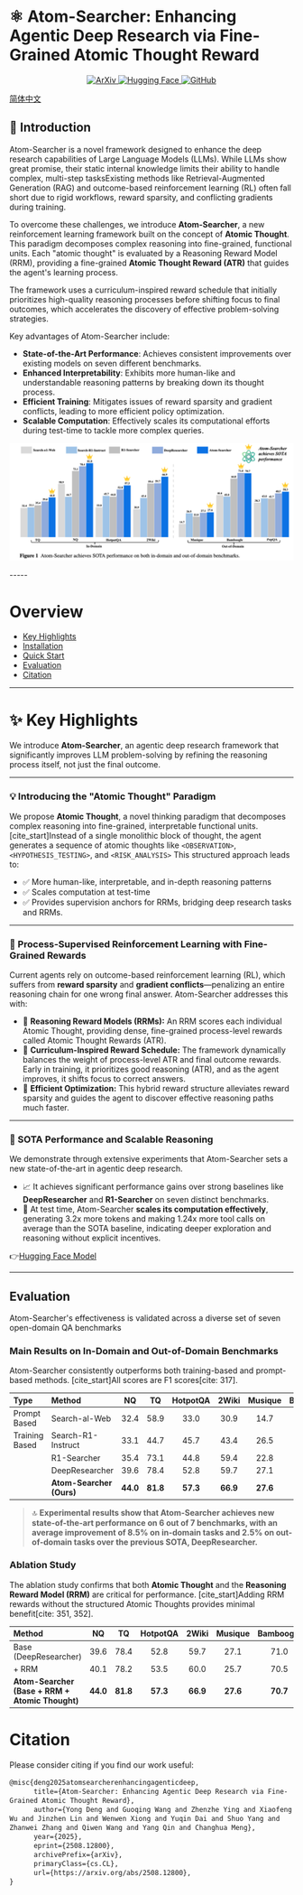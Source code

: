 # ⚛️ Atom-Searcher: Enhancing Agentic Deep Research via Fine-Grained Atomic Thought Reward

<p align="center">
<a href="https://arxiv.org/abs/2508.12800" target="_blank">
<img src="https://img.shields.io/badge/arXiv-2508.12800-b31b1b.svg?style=for-the-badge" alt="ArXiv">
</a>
<a href="https://huggingface.co/collections/ant-group/atom-searcher" target="_blank">
<img src="https://img.shields.io/badge/%F0%9F%A4%97%20Hugging%20Face-Models-yellow?style=for-the-badge" alt="Hugging Face">
</a>
<a href="https://github.com/antgroup/Research-Venus" target="_blank">
<img src="https://img.shields.io/badge/GitHub-Repo-blue?style=for-the-badge&logo=github" alt="GitHub">
</a>
</p>

[简体中文](README_CN.md)



## 📖 Introduction

Atom-Searcher is a novel framework designed to enhance the deep research capabilities of Large Language Models (LLMs). While LLMs show great promise, their static internal knowledge limits their ability to handle complex, multi-step tasksExisting methods like Retrieval-Augmented Generation (RAG) and outcome-based reinforcement learning (RL) often fall short due to rigid workflows, reward sparsity, and conflicting gradients during training.

To overcome these challenges, we introduce **Atom-Searcher**, a new reinforcement learning framework built on the concept of **Atomic Thought**. This paradigm decomposes complex reasoning into fine-grained, functional units. Each "atomic thought" is evaluated by a Reasoning Reward Model (RRM), providing a fine-grained **Atomic Thought Reward (ATR)** that guides the agent's learning process.

The framework uses a curriculum-inspired reward schedule that initially prioritizes high-quality reasoning processes before shifting focus to final outcomes, which accelerates the discovery of effective problem-solving strategies.

Key advantages of Atom-Searcher include:
* **State-of-the-Art Performance**: Achieves consistent improvements over existing models on seven different benchmarks.
* **Enhanced Interpretability**: Exhibits more human-like and understandable reasoning patterns by breaking down its thought process.
* **Efficient Training**: Mitigates issues of reward sparsity and gradient conflicts, leading to more efficient policy optimization.
* **Scalable Computation**: Effectively scales its computational efforts during test-time to tackle more complex queries.

<p align="center">
<img src="png/sota_results.png" alt="Atom-Searcher SOTA Performance"/>
</p>
-----

# Overview

  * [Key Highlights](https://www.google.com/search?q=%23key-highlights)
  * [Installation](https://www.google.com/search?q=%23installation)
  * [Quick Start](https://www.google.com/search?q=%23quick-start)
  * [Evaluation](https://www.google.com/search?q=%23evaluation)
  * [Citation](https://www.google.com/search?q=%23citation)

-----

# ✨ Key Highlights

We introduce **Atom-Searcher**, an agentic deep research framework that significantly improves LLM problem-solving by refining the reasoning process itself, not just the final outcome.

-----

### 💡 Introducing the "Atomic Thought" Paradigm

We propose **Atomic Thought**, a novel thinking paradigm that decomposes complex reasoning into fine-grained, interpretable functional units. [cite\_start]Instead of a single monolithic block of thought, the agent generates a sequence of atomic thoughts like `<OBSERVATION>`, `<HYPOTHESIS_TESTING>`, and `<RISK_ANALYSIS>`  This structured approach leads to:

  - ✅ More human-like, interpretable, and in-depth reasoning patterns
  - ✅ Scales computation at test-time
  - ✅ Provides supervision anchors for RRMs, bridging deep research tasks and RRMs.


-----

### 🎯 Process-Supervised Reinforcement Learning with Fine-Grained Rewards

Current agents rely on outcome-based reinforcement learning (RL), which suffers from **reward sparsity** and **gradient conflicts**—penalizing an entire reasoning chain for one wrong final answer. Atom-Searcher addresses this with:

  - 🔹 **Reasoning Reward Models (RRMs):** An RRM scores each individual Atomic Thought, providing dense, fine-grained process-level rewards called Atomic Thought Rewards (ATR).
  - 🔹 **Curriculum-Inspired Reward Schedule:** The framework dynamically balances the weight of process-level ATR and final outcome rewards. Early in training, it prioritizes good reasoning (ATR), and as the agent improves, it shifts focus to correct answers.
  - 🔹 **Efficient Optimization:** This hybrid reward structure alleviates reward sparsity and guides the agent to discover effective reasoning paths much faster.

-----

### 🚀 SOTA Performance and Scalable Reasoning

We demonstrate through extensive experiments that Atom-Searcher sets a new state-of-the-art in agentic deep research.

  - 📈 It achieves significant performance gains over strong baselines like **DeepResearcher** and **R1-Searcher** on seven distinct benchmarks.
  - 🧠 At test time, Atom-Searcher **scales its computation effectively**, generating 3.2x more tokens and making 1.24x more tool calls on average than the SOTA baseline, indicating deeper exploration and reasoning without explicit incentives.

👉[Hugging Face Model](https://www.google.com/search?q=https://huggingface.co/collections/ant-group/atom-searcher)

-----




## Evaluation

Atom-Searcher's effectiveness is validated across a diverse set of seven open-domain QA benchmarks

### Main Results on In-Domain and Out-of-Domain Benchmarks

Atom-Searcher consistently outperforms both training-based and prompt-based methods. [cite\_start]All scores are F1 scores[cite: 317].

| **Type** | **Method** | **NQ** | **TQ** | **HotpotQA** | **2Wiki** | **Musique** | **Bamboogle** | **PopQA** |
| :--- | :--- | :---: | :---: | :---: | :---: | :---: | :---: | :---: |
| Prompt Based | Search-al-Web | 32.4 | 58.9 | 33.0 | 30.9 | 14.7 | 46.6 | 38.3 |
| Training Based | Search-R1-Instruct | 33.1 | 44.7 | 45.7 | 43.4 | 26.5 | 45.0 | 43.0 |
| | R1-Searcher | 35.4 | 73.1 | 44.8 | 59.4 | 22.8 | 64.8 | 42.7 |
| | DeepResearcher | 39.6 | 78.4 | 52.8 | 59.7 | 27.1 | **71.0** | 48.5 |
| | **Atom-Searcher (Ours)** | **44.0** | **81.8** | **57.3** | **66.9** | **27.6** | 70.7 | **50.3** |

> 🔝 **Experimental results show that Atom-Searcher achieves new state-of-the-art performance on 6 out of 7 benchmarks, with an average improvement of 8.5% on in-domain tasks and 2.5% on out-of-domain tasks over the previous SOTA, DeepResearcher.**

### Ablation Study

The ablation study confirms that both **Atomic Thought** and the **Reasoning Reward Model (RRM)** are critical for performance. [cite\_start]Adding RRM rewards without the structured Atomic Thoughts provides minimal benefit[cite: 351, 352].

| **Method** | **NQ** | **TQ** | **HotpotQA** | **2Wiki** | **Musique** | **Bamboogle** | **PopQA** |
| :--- | :---: | :---: | :---: | :---: | :---: | :---: | :---: |
| Base (DeepResearcher) | 39.6 | 78.4 | 52.8 | 59.7 | 27.1 | 71.0 | 48.5 |
| + RRM | 40.1 | 78.2 | 53.5 | 60.0 | 25.7 | 70.5 | 48.8 |
| **Atom-Searcher (Base + RRM + Atomic Thought)** | **44.0** | **81.8** | **57.3** | **66.9** | **27.6** | **70.7** | **50.3** |

# Citation

Please consider citing if you find our work useful:

```plain
@misc{deng2025atomsearcherenhancingagenticdeep,
      title={Atom-Searcher: Enhancing Agentic Deep Research via Fine-Grained Atomic Thought Reward}, 
      author={Yong Deng and Guoqing Wang and Zhenzhe Ying and Xiaofeng Wu and Jinzhen Lin and Wenwen Xiong and Yuqin Dai and Shuo Yang and Zhanwei Zhang and Qiwen Wang and Yang Qin and Changhua Meng},
      year={2025},
      eprint={2508.12800},
      archivePrefix={arXiv},
      primaryClass={cs.CL},
      url={https://arxiv.org/abs/2508.12800}, 
}
```